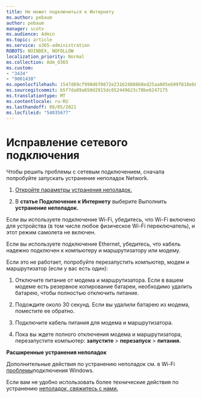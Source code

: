 ```yaml
---
title: Не может подключиться к Интернету
ms.author: pebaum
author: pebaum
manager: scotv
ms.audience: Admin
ms.topic: article
ms.service: o365-administration
ROBOTS: NOINDEX, NOFOLLOW
localization_priority: Normal
ms.collection: Adm_O365
ms.custom:
- "3434"
- "9001438"
ms.openlocfilehash: 1547d69cf990d6f0872e23162408860ed25aa805eb99f818eb079d0f7e04ce35
ms.sourcegitcommit: b5f7da89a650d2915dc652449623c78be6247175
ms.translationtype: MT
ms.contentlocale: ru-RU
ms.lasthandoff: 08/05/2021
ms.locfileid: "54035677"
---
```

# <a name="fix-network-connection"></a>Исправление сетевого подключения

Чтобы решить проблемы с сетевым подключением, сначала попробуйте запускать устранение неполадок Network. 

1. [Откройте параметры устранения неполадок.](ms-settings:troubleshoot)

2. В **статье Подключение к Интернету** выберите Выполнить **устранение неполадок.**

Если вы используете подключение Wi-Fi, убедитесь, что Wi-Fi включено для устройства (в том числе любое физическое Wi-Fi переключатель), и этот режим самолета не включен.

Если вы используете подключение Ethernet, убедитесь, что кабель надежно подключен к компьютеру и маршрутизатору или модему.

Если это не работает, попробуйте перезапустить компьютер, модем и маршрутизатор (если у вас есть один):

1. Отключите питание от модема и маршрутизатора. Если в вашем модеме есть резервное копирование батареи, необходимо удалить батарею, чтобы полностью отключить питание.

2. Подождите около 30 секунд. Если вы удалили батарею из модема, поместите ее обратно.

3. Подключите кабель питания для модема и маршрутизатора.

4. Пока вы ждете полного отключения модема и маршрутизатора, перезапустите компьютер: **запустите**  >  **перезапуск**  >  **питания.**

**Расширенные устранения неполадок**

Дополнительные действия по устранению неполадок см. в Wi-Fi [проблемы](https://support.microsoft.com/help/10741?ocid=SMC10741%2F)подключения Windows. 

Если вам не удобно использовать более технические действия по устранению [неполадок, свяжитесь с нами.](https://support.microsoft.com/contactus)
